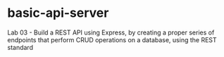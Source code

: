 # basic-api-server
Lab 03 - Build a REST API using Express, by creating a proper series of endpoints that perform CRUD operations on a database, using the REST standard
